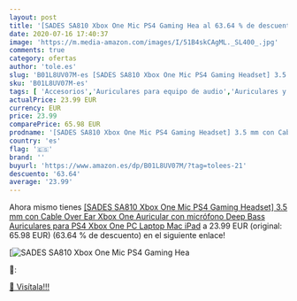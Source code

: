 ```yaml
---
layout: post
title: '[SADES SA810 Xbox One Mic PS4 Gaming Hea al 63.64 % de descuento'
date: 2020-07-16 17:40:37
image: 'https://m.media-amazon.com/images/I/51B4skCAgML._SL400_.jpg'
comments: true
category: ofertas
author: 'tole.es'
slug: 'B01L8UV07M-es [SADES SA810 Xbox One Mic PS4 Gaming Headset] 3.5 mm con...'
sku: 'B01L8UV07M-es'
tags: [ 'Accesorios','Auriculares para equipo de audio','Auriculares y accesorios','Cables USB','Cables y accesorios','Cables y conectores','Electrónica','Informática','ipad', ]
actualPrice: 23.99 EUR
currency: EUR
price: 23.99
comparePrice: 65.98 EUR
prodname: '[SADES SA810 Xbox One Mic PS4 Gaming Headset] 3.5 mm con Cable Over Ear Xbox One Auricular con micrófono Deep Bass Auriculares para PS4 Xbox One PC Laptop Mac iPad'
country: 'es'
flag: '🇪🇸'
brand: ''
buyurl: 'https://www.amazon.es/dp/B01L8UV07M/?tag=tolees-21'
descuento: '63.64'
average: '23.99'
---
```


Ahora mismo tienes [[SADES SA810 Xbox One Mic PS4 Gaming Headset] 3.5 mm con Cable Over Ear Xbox One Auricular con micrófono Deep Bass Auriculares para PS4 Xbox One PC Laptop Mac iPad](https://www.amazon.es/dp/B01L8UV07M/?tag=tolees-21) a 23.99 EUR (original: 65.98 EUR) (63.64 %  de descuento) en el siguiente enlace!

[![[SADES SA810 Xbox One Mic PS4 Gaming Hea](https://m.media-amazon.com/images/I/51B4skCAgML._SL400_.jpg)](https://www.amazon.es/dp/B01L8UV07M/?tag=tolees-21)

🔎:


[🛒 Visítala!!!](https://www.amazon.es/dp/B01L8UV07M/?tag=tolees-21)

